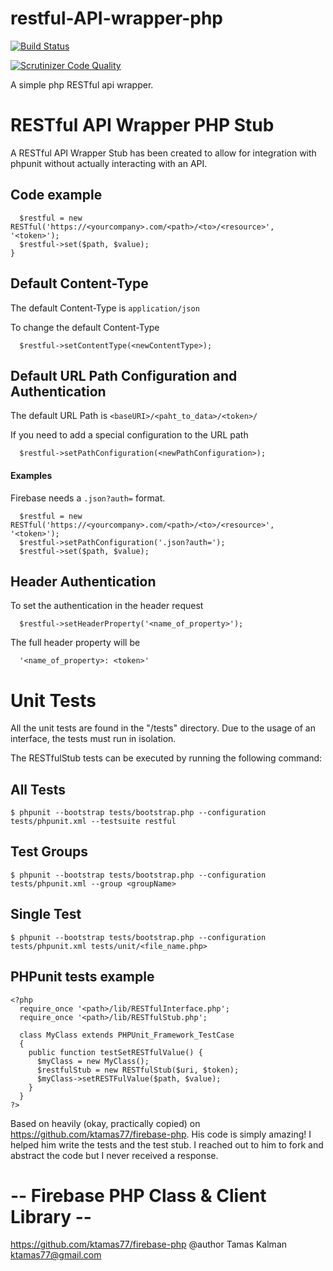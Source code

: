 restful-API-wrapper-php
=======================

[![Build Status](https://drone.io/github.com/brianpilati/restful-api-wrapper-php/status.png)](https://drone.io/github.com/brianpilati/restful-api-wrapper-php/latest)

[![Scrutinizer Code Quality](https://scrutinizer-ci.com/g/brianpilati/restful-api-wrapper-php/badges/quality-score.png?s=15dcc5b665a72e9d2b930570c786c8dd79a120ff)](https://scrutinizer-ci.com/g/brianpilati/restful-api-wrapper-php/)

A simple php RESTful api wrapper.

RESTful API Wrapper PHP Stub
============================
A RESTful API Wrapper Stub has been created to allow for integration with phpunit without actually interacting with an API.

Code example
------------

```
  $restful = new RESTful('https://<yourcompany>.com/<path>/<to>/<resource>', '<token>');
  $restful->set($path, $value);
}
```

Default Content-Type
--------------------
The default Content-Type is ```application/json```

To change the default Content-Type
```
  $restful->setContentType(<newContentType>);
```

Default URL Path Configuration and Authentication
-------------------------------------------------
The default URL Path is ```<baseURI>/<paht_to_data>/<token>/```

If you need to add a special configuration to the URL path
```
  $restful->setPathConfiguration(<newPathConfiguration>);
```

#### Examples

Firebase needs a ```.json?auth=``` format.
```
  $restful = new RESTful('https://<yourcompany>.com/<path>/<to>/<resource>', '<token>');
  $restful->setPathConfiguration('.json?auth=');
  $restful->set($path, $value);
```

Header Authentication
---------------------
To set the authentication in the header request

```
  $restful->setHeaderProperty('<name_of_property>');
```

The full header property will be

```
  '<name_of_property>: <token>'
```


Unit Tests
==========

All the unit tests are found in the "/tests" directory. Due to the usage of an interface, the tests must run in isolation.

The RESTfulStub tests can be executed by running the following command:

All Tests
---------

```
$ phpunit --bootstrap tests/bootstrap.php --configuration tests/phpunit.xml --testsuite restful 
```

Test Groups
-----------
```
$ phpunit --bootstrap tests/bootstrap.php --configuration tests/phpunit.xml --group <groupName> 
```

Single Test 
-----------
```
$ phpunit --bootstrap tests/bootstrap.php --configuration tests/phpunit.xml tests/unit/<file_name.php>
```

PHPunit tests example
---------------------

```
<?php
  require_once '<path>/lib/RESTfulInterface.php';
  require_once '<path>/lib/RESTfulStub.php';

  class MyClass extends PHPUnit_Framework_TestCase
  {
    public function testSetRESTfulValue() {
      $myClass = new MyClass();
      $restfulStub = new RESTfulStub($uri, $token);
      $myClass->setRESTFulValue($path, $value);
    }
  }
?>
```

Based on heavily (okay, practically copied) on https://github.com/ktamas77/firebase-php. His code is simply amazing! I helped him write the tests and the test stub. I reached out to him to fork and abstract the code but I never received a response.

-- Firebase PHP Class & Client Library -- 
=========================================
https://github.com/ktamas77/firebase-php
@author Tamas Kalman <ktamas77@gmail.com>
